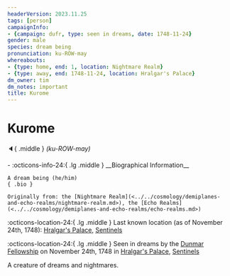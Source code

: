 ```yaml
---
headerVersion: 2023.11.25
tags: [person]
campaignInfo:
- {campaign: dufr, type: seen in dreams, date: 1748-11-24}
gender: male
species: dream being
pronunciation: ku-ROW-may
whereabouts:
- {type: home, end: 1, location: Nightmare Realm}
- {type: away, end: 1748-11-24, location: Hralgar's Palace}
dm_owner: tim
dm_notes: important
title: Kurome
---
```

# Kurome
:speaker:{ .middle } *(ku-ROW-may)*  
<div class="grid cards ext-narrow-margin ext-one-column" markdown>
- :octicons-info-24:{ .lg .middle } __Biographical Information__

    A dream being (he/him)  
    { .bio }

    Originally from: the [Nightmare Realm](<../../cosmology/demiplanes-and-echo-realms/nightmare-realm.md>), the [Echo Realms](<../../cosmology/demiplanes-and-echo-realms/echo-realms.md>)
</div>

:octicons-location-24:{ .lg .middle } Last known location (as of November 24th, 1748): [Hralgar's Palace](<../../gazetteer/central-highlands/hralgar-s-palace.md>), [Sentinels](<../../gazetteer/sentinel-range.md>)



:octicons-location-24:{ .lg .middle } Seen in dreams by the [Dunmar Fellowship](<../pcs/dunmar-fellowship/dunmar-fellowship.md>) on November 24th, 1748 in [Hralgar's Palace](<../../gazetteer/central-highlands/hralgar-s-palace.md>), [Sentinels](<../../gazetteer/sentinel-range.md>)  


A creature of dreams and nightmares. 

